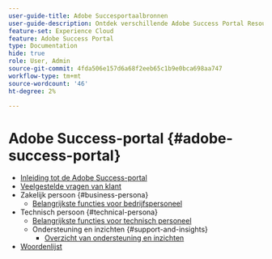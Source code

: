 ```yaml
---
user-guide-title: Adobe Succesportaalbronnen
user-guide-description: Ontdek verschillende Adobe Success Portal Resources voor meer informatie.
feature-set: Experience Cloud
feature: Adobe Success Portal
type: Documentation
hide: true
role: User, Admin
source-git-commit: 4fda506e157d6a68f2eeb65c1b9e0bca698aa747
workflow-type: tm+mt
source-wordcount: '46'
ht-degree: 2%

---
```



# Adobe Success-portal {#adobe-success-portal}

- [Inleiding tot de Adobe Success-portal](/help/adobe-success-portal/adobe-success-portal-introduction.md)
- [Veelgestelde vragen van klant](/help/adobe-success-portal/adobe-success-portal-customer-faq.md)
- Zakelijk persoon {#business-persona}
   - [Belangrijkste functies voor bedrijfspersoneel](/help/adobe-success-portal/business-persona/key-functionalities-for-business-persona.md)
- Technisch persoon {#technical-persona}
   - [Belangrijkste functies voor technisch personeel](/help/adobe-success-portal/technical-persona/key-functionalities-for-technical-persona.md)
   - Ondersteuning en inzichten {#support-and-insights}
      - [Overzicht van ondersteuning en inzichten](/help/adobe-success-portal/technical-persona/support-and-insights/support-and-insights-overview.md)
- [Woordenlijst](/help/adobe-success-portal/glossary.md)
